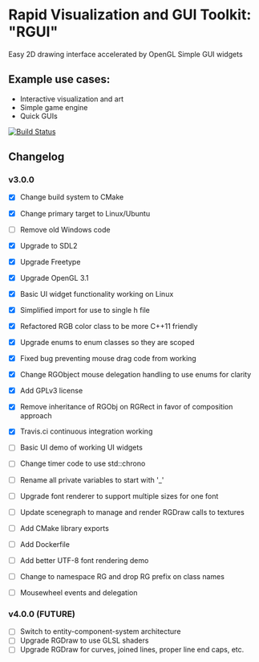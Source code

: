 Rapid Visualization and GUI Toolkit: "RGUI"
==============================================


Easy 2D drawing interface accelerated by OpenGL
Simple GUI widgets


## Example use cases:
- Interactive visualization and art
- Simple game engine
- Quick GUIs


[![Build Status](https://travis-ci.com/russellsch/RGUI.svg?token=roZd6USoNAjScqsNVXzw&branch=master)](https://travis-ci.com/russellsch/RGUI)


## Changelog

### v3.0.0

- [X] Change build system to CMake
- [X] Change primary target to Linux/Ubuntu
- [ ] Remove old Windows code
- [X] Upgrade to SDL2
- [X] Upgrade Freetype
- [X] Upgrade OpenGL 3.1
- [X] Basic UI widget functionality working on Linux
- [X] Simplified import for use to single h file
- [X] Refactored RGB color class to be more C++11 friendly
- [X] Upgrade enums to enum classes so they are scoped
- [X] Fixed bug preventing mouse drag code from working
- [X] Change RGObject mouse delegation handling to use enums for clarity
- [X] Add GPLv3 license
- [X] Remove inheritance of RGObj on RGRect in favor of composition approach
- [X] Travis.ci continuous integration working

- [ ] Basic UI demo of working UI widgets


- [ ] Change timer code to use std::chrono
- [ ] Rename all private variables to start with '_'

- [ ] Upgrade font renderer to support multiple sizes for one font

- [ ] Update scenegraph to manage and render RGDraw calls to textures

- [ ] Add CMake library exports
- [ ] Add Dockerfile
- [ ] Add better UTF-8 font rendering demo
- [ ] Change to namespace RG and drop RG prefix on class names


- [ ] Mousewheel events and delegation


### v4.0.0 (FUTURE)

- [ ] Switch to entity-component-system architecture
- [ ] Upgrade RGDraw to use GLSL shaders
- [ ] Upgrade RGDraw for curves, joined lines, proper line end caps, etc.